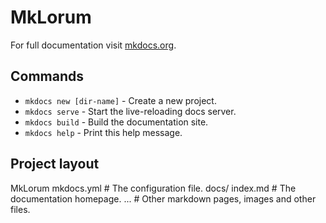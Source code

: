 # MkLorum

For full documentation visit [mkdocs.org](https://mkdocs.org).

## Commands

* `mkdocs new [dir-name]` - Create a new project.
* `mkdocs serve` - Start the live-reloading docs server.
* `mkdocs build` - Build the documentation site.
* `mkdocs help` - Print this help message.

## Project layout
MkLorum
    mkdocs.yml    # The configuration file.
    docs/
        index.md  # The documentation homepage.
        ...       # Other markdown pages, images and other files.
